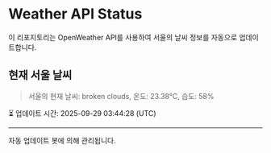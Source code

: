 
# Weather API Status

이 리포지토리는 OpenWeather API를 사용하여 서울의 날씨 정보를 자동으로 업데이트합니다.

## 현재 서울 날씨
> 서울의 현재 날씨: broken clouds, 온도: 23.38°C, 습도: 58%

⏳ 업데이트 시간: 2025-09-29 03:44:28 (UTC)

---
자동 업데이트 봇에 의해 관리됩니다.

